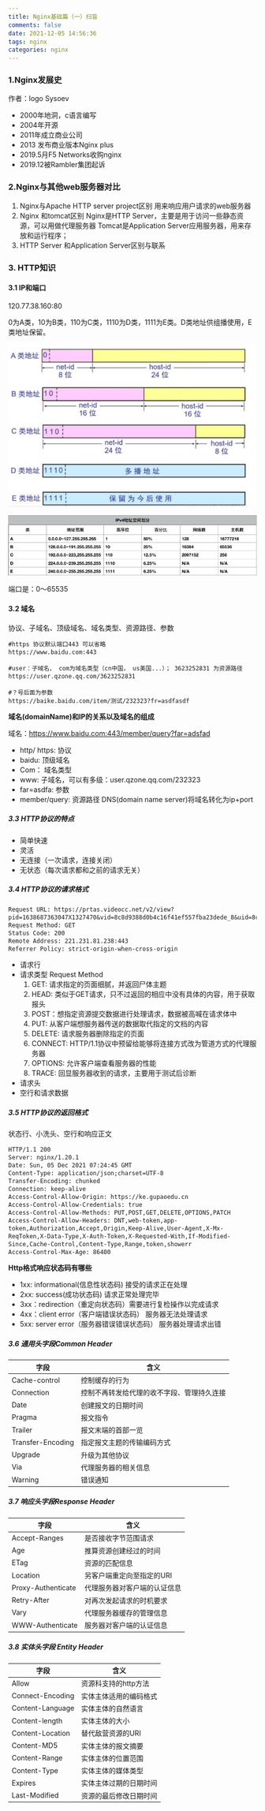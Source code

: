 ```yaml
---
title: Nginx基础篇（一）扫盲
comments: false
date: 2021-12-05 14:56:36
tags: nginx
categories: nginx
---
```

### 1.Nginx发展史
作者：logo Sysoev
- 2000年地洞，c语言编写
- 2004年开源
- 2011年成立商业公司
- 2013 发布商业版本Nginx plus
- 2019.5月F5 Networks收购nginx
- 2019.12被Rambler集团起诉


### 2.Nginx与其他web服务器对比

1. Nginx与Apache HTTP server project区别
   用来响应用户请求的web服务器
2. Nginx 和tomcat区别
   Nginx是HTTP Server，主要是用于访问一些静态资源，可以用做代理服务器
   Tomcat是Application Server应用服务器，用来存放和运行程序；
3. HTTP Server 和Application Server区别与联系

### 3. HTTP知识
#### 3.1 IP和端口
120.77.38.160:80

0为A类，10为B类，110为C类，1110为D类，1111为E类。D类地址供组播使用，E类地址保留。

![img](./nginx-md/1.png)

![img](./nginx-md/2.png)

端口是：0～65535
#### 3.2 域名
协议、子域名、顶级域名、域名类型、资源路径、参数
```text
#https 协议默认端口443 可以省略
https://www.baidu.com:443

#user：子域名， com为域名类型（cn中国， us美国...）； 3623252831 为资源路径
https://user.qzone.qq.com/3623252831

#？号后面为参数
https://baike.baidu.com/item/测试/232323?fr=asdfasdf
```
**域名(domainName)和IP的关系以及域名的组成**

域名：https://www.baidu.com:443/member/query?far=adsfad
   - http/ https: 协议
   - baidu: 顶级域名
   - Com： 域名类型
   - www: 子域名，可以有多级：user.qzone.qq.com/232323
   - far=asdfa: 参数
   - member/query: 资源路径
DNS(domain name server)将域名转化为ip+port
     

##### 3.3 HTTP协议的特点
- 简单快速
- 灵活
- 无连接（一次请求，连接关闭）
- 无状态（每次请求都和之前的请求无关）


##### 3.4 HTTP协议的请求格式
```text
Request URL: https://prtas.videocc.net/v2/view?pid=1638687363047X1327470&vid=8c8d9388d0b4c16f41ef557fba23dede_8&uid=8c8d9388d0&flow=0&ts=1638688553584&href=aHR0cHM6Ly9rZS5ndXBhb2VkdS5jbi9wbGF5LzI4OD9waGFzZUlkPTU&duration=1278&cts=789&sign=fcf19468eff088e983796d5826268f2d&sd=1190&pd=788&pn=HTML5&pv=v1.15.0&sid=ZDIzZGM4ODUtNDM2My00MTQ3LWJmYTktY2M3MDgwM2U0NDc5&param1=&param2=MTc2MjEyODQ5OTg&param3=&cataid=1591268435818
Request Method: GET
Status Code: 200 
Remote Address: 221.231.81.238:443
Referrer Policy: strict-origin-when-cross-origin
```
- 请求行
- 请求类型 Request Method
   1. GET: 请求指定的页面细腻，并返回尸体主题
   2. HEAD: 类似于GET请求，只不过返回的相应中没有具体的内容，用于获取报头
   3. POST：想指定资源提交数据进行处理请求，数据被高喊在请求体中
   4. PUT: 从客户端想服务器传送的数据取代指定的文档的内容
   5. DELETE: 请求服务器删除指定的页面
   6. CONNECT: HTTP/1.1协议中预留给能够将连接方式改为管道方式的代理服务器
   7. OPTIONS: 允许客户端查看服务器的性能
   8. TRACE: 回显服务器收到的请求，主要用于测试后诊断
- 请求头
- 空行和请求数据

##### 3.5 HTTP协议的返回格式
状态行、小洗头、空行和响应正文
```text
HTTP/1.1 200
Server: nginx/1.20.1
Date: Sun, 05 Dec 2021 07:24:45 GMT
Content-Type: application/json;charset=UTF-8
Transfer-Encoding: chunked
Connection: keep-alive
Access-Control-Allow-Origin: https://ke.gupaoedu.cn
Access-Control-Allow-Credentials: true
Access-Control-Allow-Methods: PUT,POST,GET,DELETE,OPTIONS,PATCH
Access-Control-Allow-Headers: DNT,web-token,app-token,Authorization,Accept,Origin,Keep-Alive,User-Agent,X-Mx-ReqToken,X-Data-Type,X-Auth-Token,X-Requested-With,If-Modified-Since,Cache-Control,Content-Type,Range,token,showerr
Access-Control-Max-Age: 86400
```

**Http格式响应状态码有哪些**

- 1xx: informational(信息性状态码) 接受的请求正在处理
- 2xx: success(成功状态码)  请求正常处理完毕
- 3xx：redirection（重定向状态码）需要进行复检操作以完成请求
- 4xx：client error（客户端错误状态码） 服务器无法处理请求
- 5xx: server error（服务器错误错误状态码） 服务器处理请求出错

##### 3.6 通用头字段Common Header
|   字段   |   含义   | 
| ---- | ---- |
|   Cache-control   |   控制缓存的行为   |      
|   Connection   |   控制不再转发给代理的收不字段、管理持久连接   |      
|   Date   |   创建报文的日期时间   |   
|   Pragma   |   报文指令   |     
|   Trailer   |   报文末端的首部一览   |     
|   Transfer-Encoding   |   指定报文主题的传输编码方式   |     
|   Upgrade   |   升级为其他协议   |     
|   Via    |   代理服务器的相关信息   |     
|   Warning   |   错误通知   |  

##### 3.7 响应头字段Response Header
|   字段   |   含义   | 
| ---- | ---- |
|   Accept-Ranges   |   是否接收字节范围请求   |      
|   Age   |   推算资源创建经过的时间   |      
|   ETag   |   资源的匹配信息   |   
|   Location   |   另客户端重定向至指定的URI   |      
|   Proxy-Authenticate   |   代理服务器对客户端的认证信息   |     
|   Retry-After   |   对再次发起请求的时机要求   |     
|   Vary  |   代理服务器缓存的管理信息   |     
|   WWW-Authenticate   |   服务器对客户端的认证信息   |  

##### 3.8 实体头字段 Entity Header
|   字段   |   含义   | 
| ---- | ---- |
|   Allow  |   资源科支持的http方法   |      
|   Connect-Encoding   |   实体主体适用的编码格式   |      
|   Content-Language   |   实体主体的自然语言   |   
|   Content-length   |   实体主体的大小   |      
|   Content-Location   |   替代敌营资源的URI   |     
|   Content-MD5   |   实体主体的报文摘要   |     
|   Content-Range  |   实体主体的位置范围   |     
|   Content-Type   |   实体主体的媒体类型   |
|   Expires  |   实体主体过期的日期时间   |     
|   Last-Modified   |   资源的最后修改日期时间   |  


